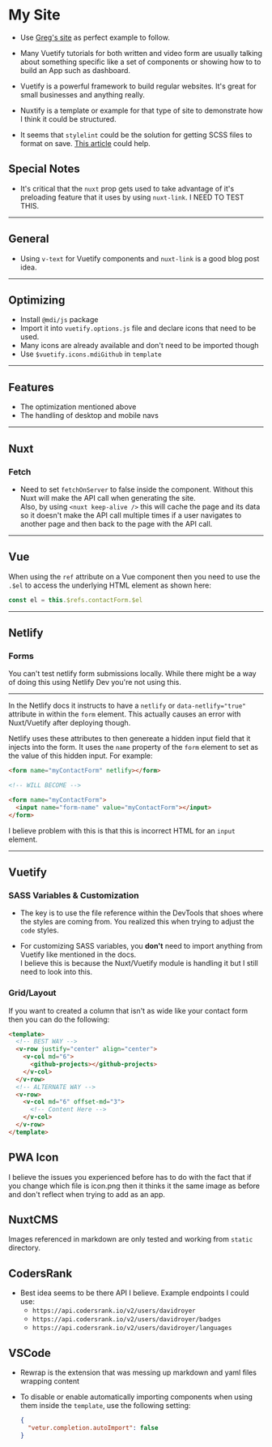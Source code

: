 # My Site

- Use [Greg's site](https://gregives.co.uk/) as perfect example to follow.

- Many Vuetify tutorials for both written and video form are usually talking about
  something specific like a set of components or showing how to to build an App
  such as dashboard.

- Vuetify is a powerful framework to build regular websites. It's great for small
  businesses and anything really.

- Nuxtify is a template or example for that type of site to demonstrate how I
  think it could be structured.

- It seems that `stylelint` could be the solution for getting SCSS files to
  format on save. [This article](https://www.freecodecamp.org/news/integrating-prettier-with-eslint-and-stylelint-99e74fede33f/) could help.

## Special Notes

- It's critical that the `nuxt` prop gets used to take advantage of
  it's preloading feature that it uses by using `nuxt-link`. I NEED TO TEST
  THIS.

---

## General

- Using `v-text` for Vuetify components and `nuxt-link` is a good blog post idea.

---

## Optimizing

- Install `@mdi/js` package
- Import it into `vuetify.options.js` file and declare icons that need to be used.
- Many icons are already available and don't need to be imported though
- Use `$vuetify.icons.mdiGithub` in `template`

---

## Features

- The optimization mentioned above
- The handling of desktop and mobile navs

---

## Nuxt

### Fetch

- Need to set `fetchOnServer` to false inside the component.
  Without this Nuxt will make the API call when generating the site.  
  Also, by using `<nuxt keep-alive />` this will cache the page and its data so it doesn't make the API call multiple times if a user navigates to another page and then back to the page with the API call.

---

## Vue

When using the `ref` attribute on a Vue component then you need to use the
`.$el` to access the underlying HTML element as shown here:

```js
const el = this.$refs.contactForm.$el
```

---

## Netlify

### Forms

You can't test netlify form submissions locally. While there might be a way of
doing this using Netlify Dev you're not using this.

---

In the Netlify docs it instructs to have a `netlify` or `data-netlify="true"`
attribute in within the `form` element. This actually causes an error with
Nuxt/Vuetify after deploying though.

Netlify uses these attributes to then genereate a hidden input field that it injects
into the form. It uses the `name` property of the `form` element to set as the
value of this hidden input. For example:

```html
<form name="myContactForm" netlify></form>

<!-- WILL BECOME -->

<form name="myContactForm">
  <input name="form-name" value="myContactForm"></input>
</form>
```

I believe problem with this is that this is incorrect HTML for an `input`
element.

---

## Vuetify

### SASS Variables & Customization

- The key is to use the file reference within the DevTools that shoes where the
  styles are coming from. You realized this when trying to adjust the `code` styles.

- For customizing SASS variables, you **don't** need to import anything from
  Vuetify like mentioned in the docs.  
  I believe this is because the Nuxt/Vuetify module is handling it but I still
  need to look into this.

### Grid/Layout

If you want to created a column that isn't as wide like your contact form then
you can do the following:

```html
<template>
  <!-- BEST WAY -->
  <v-row justify="center" align="center">
    <v-col md="6">
      <github-projects></github-projects>
    </v-col>
  </v-row>
  <!-- ALTERNATE WAY -->
  <v-row>
    <v-col md="6" offset-md="3">
      <!-- Content Here -->
    </v-col>
  </v-row>
</template>
```

## PWA Icon

I believe the issues you experienced before has to do with the fact that if you
change which file is icon.png then it thinks it the same image as before and
don't reflect when trying to add as an app.

## NuxtCMS

Images referenced in markdown are only tested and working from `static`
directory.

## CodersRank

- Best idea seems to be there API I believe. Example endpoints I could use:
  - `https://api.codersrank.io/v2/users/davidroyer`
  - `https://api.codersrank.io/v2/users/davidroyer/badges`
  - `https://api.codersrank.io/v2/users/davidroyer/languages`

## VSCode

- Rewrap is the extension that was messing up markdown and yaml files wrapping content

- To disable or enable automatically importing components when using them inside the `template`, use the following setting:
  ```json
  {
    "vetur.completion.autoImport": false
  }
  ```
